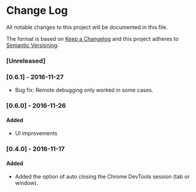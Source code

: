 # Change Log
All notable changes to this project will be documented in this file.

The format is based on [Keep a Changelog](http://keepachangelog.com/)
and this project adheres to [Semantic Versioning](http://semver.org/).

### [Unreleased]
### [0.6.1] - 2016-11-27
- Bug fix: Remote debugging only worked in some cases.
### [0.6.0] - 2016-11-26
#### Added
- UI improvements
### [0.4.0] - 2016-11-17
#### Added
- Added the option of auto closing the Chrome DevTools session (tab or window).